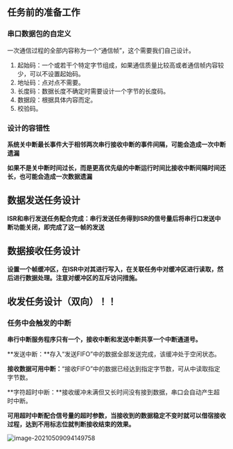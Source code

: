 ## 任务前的准备工作

### 串口数据包的自定义

一次通信过程的全部内容称为一个“通信帧”，这个需要我们自己设计。

1. 起始码：一个或若干个特定字节组成，如果通信质量比较高或者通信帧内容较少，可以不设置起始码。
2. 地址码：点对点不需要。
3. 长度码：数据长度不确定时需要设计一个字节的长度码。
4. 数据段：根据具体内容而定。
5. 校验码。

### 设计的容错性

**系统关中断最长事件大于相邻两次串行接收中断的事件间隔，可能会造成一次中断遗漏**

**如果不是关中断时间过长，而是更高优先级的中断运行时间比接收中断间隔时间还长，也可能会造成一次数据遗漏**

## 数据发送任务设计

**ISR和串行发送任务配合完成：串行发送任务得到ISR的信号量后将串行口发送中断功能关闭，即完成了这一帧的发送**



## 数据接收任务设计

**设置一个帧缓冲区，在ISR中对其进行写入，在关联任务中对缓冲区进行读取，然后进行数据处理。注意对缓冲区的互斥访问措施。**



## 收发任务设计（双向）！！

### 任务中会触发的中断

**串行中断服务程序只有一个，接收中断和发送中断共享一个中断通道号。**

**发送中断：**存入“发送FIFO”中的数据全部发送完成，该缓冲处于空闲状态。

**接收数据可用中断：**“接收FIFO”中的数据已经达到指定字节数，可从中读取指定字节数。

**字符超时中断：**接收缓冲未满但又长时间没有接到数据，串口会自动产生超时中断。

**可用超时中断配合信号量的超时参数，当接收到的数据稳定不变时就可以借宿接收过程，达到不用标志位就判断接收结束的效果。**

![image-20210509094149758](https://gitee.com/wang_chunfeng/pic-go/raw/master/img/20210509094159.png)